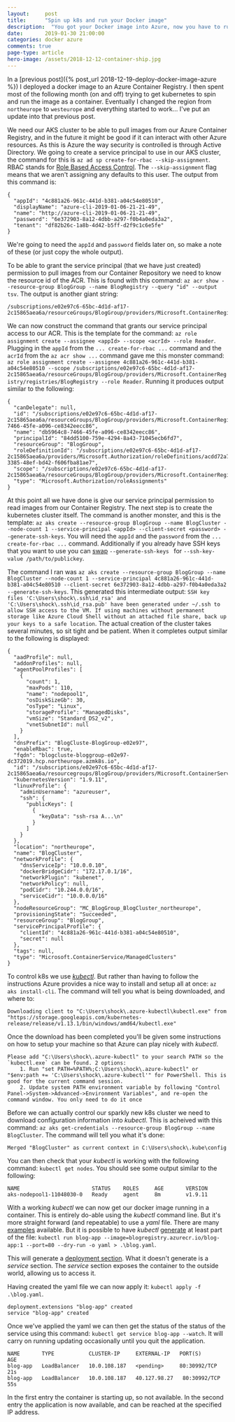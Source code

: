 ```yaml
---
layout: 	post
title:  	"Spin up k8s and run your Docker image"
description:  "You got your Docker image into Azure, now you have to run it in a container for it to be actually of use..."
date:   	2019-01-30 21:00:00
categories: docker azure
comments: true
page-type: article
hero-image: /assets/2018-12-12-container-ship.jpg
---
```


In a [previous post]({% post_url 2018-12-19-deploy-docker-image-azure %}) I deployed a docker image to an Azure Container Registry. I then spent most of the following month (on and off) trying to get kubernetes to spin and run the image as a container. Eventually I changed the region from `northeurope` to `westeurope` and everything started to work... I've put an update into that previous post.

We need our AKS cluster to be able to pull images from our Azure Container Registry, and in the future it might be good if it can interact with other Azure resources. As this is Azure the way security is controlled is through Active Directory. We going to create a service principal to use in our AKS cluster, the command for this is `az ad sp create-for-rbac --skip-assignment`. RBAC stands for [Role Based Access Control](https://en.wikipedia.org/wiki/Role-based_access_control). The `--skip-assignment` flag means that we aren't assigning any defaults to this user. The output from this command is:

```
{                                                      
  "appId": "4c881a26-961c-441d-b381-a04c54e80510",     
  "displayName": "azure-cli-2019-01-06-21-21-49",      
  "name": "http://azure-cli-2019-01-06-21-21-49",      
  "password": "6e372903-8a12-4dbb-a297-f0b4a0eda3a2",  
  "tenant": "df82b26c-1a8b-4d42-b5ff-d2f9c1c6e5fe"     
}
```

We're going to need the  `appId` and `password` fields later on, so make a note of these (or just copy the whole output).

To be able to grant the service principal (that we have just created) permission to pull images from our Container Repository we need to know the resource id of the ACR. This is found with this command: `az acr show --resource-group BlogGroup --name BlogRegistry --query "id" --output tsv`. The output is another giant string:

```
/subscriptions/e02e97c6-65bc-4d1d-af17-2c15865aea6a/resourceGroups/BlogGroup/providers/Microsoft.ContainerRegistry/registries/BlogRegistry
```

We can now construct the command that grants our service principal access to our ACR. This is the template for the command: `az role assignment create --assignee <appId> --scope <acrId> --role Reader`. Plugging in the `appId` from the `... create-for-rbac ...` command and the `acrId` from the `az acr show ...` command gave me this monster command: `az role assignment create --assignee 4c881a26-961c-441d-b381-a04c54e80510 --scope /subscriptions/e02e97c6-65bc-4d1d-af17-2c15865aea6a/resourceGroups/BlogGroup/providers/Microsoft.ContainerRegistry/registries/BlogRegistry --role Reader`. Running it produces output similar to the following:

```
{
  "canDelegate": null,
  "id": "/subscriptions/e02e97c6-65bc-4d1d-af17-2c15865aea6a/resourceGroups/BlogGroup/providers/Microsoft.ContainerRegistry/registries/BlogRegistry/providers/Microsoft.Authorization/roleAssignments/db5964c8-7466-45fe-a096-ce8342eecc86",
  "name": "db5964c8-7466-45fe-a096-ce8342eecc86",
  "principalId": "84dd5100-759e-4294-8a43-71045ecb6fd7",
  "resourceGroup": "BlogGroup",
  "roleDefinitionId": "/subscriptions/e02e97c6-65bc-4d1d-af17-2c15865aea6a/providers/Microsoft.Authorization/roleDefinitions/acdd72a7-3385-48ef-bd42-f606fba81ae7",
  "scope": "/subscriptions/e02e97c6-65bc-4d1d-af17-2c15865aea6a/resourceGroups/BlogGroup/providers/Microsoft.ContainerRegistry/registries/BlogRegistry",
  "type": "Microsoft.Authorization/roleAssignments"
}
```

At this point all we have done is give our service principal permission to read images from our Container Registry. The next step is to create the kubernetes cluster itself. The command is another monster, and this is the template: `az aks create --resource-group BlogGroup --name BlogCluster --node-count 1 --service-principal <appId> --client-secret <password> --generate-ssh-keys`. You will need the `appId` and the `password` from the `... create-for-rbac ...` command. Additionally if you already have SSH keys that you want to use you can [swap](https://docs.microsoft.com/en-us/cli/azure/aks?view=azure-cli-latest#az-aks-create) `--generate-ssh-keys ` for `--ssh-key-value /path/to/publickey`.

The command I ran was `az aks create --resource-group BlogGroup --name BlogCluster --node-count 1 --service-principal 4c881a26-961c-441d-b381-a04c54e80510 --client-secret 6e372903-8a12-4dbb-a297-f0b4a0eda3a2 --generate-ssh-keys`. This generated this intermediate output: `SSH key files 'C:\Users\shock\.ssh\id_rsa' and 'C:\Users\shock\.ssh\id_rsa.pub' have been generated under ~/.ssh to allow SSH access to the VM. If using machines without permanent storage like Azure Cloud Shell without an attached file share, back up your keys to a safe location`. The actual creation of the cluster takes several minutes, so sit tight and be patient. When it completes output similar to the following is displayed:

```
{
  "aadProfile": null,
  "addonProfiles": null,
  "agentPoolProfiles": [
    {
      "count": 1,
      "maxPods": 110,
      "name": "nodepool1",
      "osDiskSizeGb": 30,
      "osType": "Linux",
      "storageProfile": "ManagedDisks",
      "vmSize": "Standard_DS2_v2",
      "vnetSubnetId": null
    }
  ],
  "dnsPrefix": "BlogCluste-BlogGroup-e02e97",
  "enableRbac": true,
  "fqdn": "blogcluste-bloggroup-e02e97-dc372019.hcp.northeurope.azmk8s.io",
  "id": "/subscriptions/e02e97c6-65bc-4d1d-af17-2c15865aea6a/resourcegroups/BlogGroup/providers/Microsoft.ContainerService/managedClusters/BlogCluster",
  "kubernetesVersion": "1.9.11",
  "linuxProfile": {
    "adminUsername": "azureuser",
    "ssh": {
      "publicKeys": [
        {
          "keyData": "ssh-rsa A...\n"
        }
      ]
    }
  },
  "location": "northeurope",
  "name": "BlogCluster",
  "networkProfile": {
    "dnsServiceIp": "10.0.0.10",
    "dockerBridgeCidr": "172.17.0.1/16",
    "networkPlugin": "kubenet",
    "networkPolicy": null,
    "podCidr": "10.244.0.0/16",
    "serviceCidr": "10.0.0.0/16"
  },
  "nodeResourceGroup": "MC_BlogGroup_BlogCluster_northeurope",
  "provisioningState": "Succeeded",
  "resourceGroup": "BlogGroup",
  "servicePrincipalProfile": {
    "clientId": "4c881a26-961c-441d-b381-a04c54e80510",
    "secret": null
  },
  "tags": null,
  "type": "Microsoft.ContainerService/ManagedClusters"
}
```

To control k8s we use [_kubectl_](https://kubernetes.io/docs/tasks/tools/install-kubectl/). But rather than having to follow the instructions Azure provides a nice way to install and setup all at once: `az aks install-cli`. The command will tell you what is being downloaded, and where to:

```
Downloading client to "C:\Users\shock\.azure-kubectl\kubectl.exe" from "https://storage.googleapis.com/kubernetes-release/release/v1.13.1/bin/windows/amd64/kubectl.exe"
```

Once the download has been completed you'll be given some instructions on how to setup your machine so that Azure can play nicely with _kubectl_.

```
Please add "C:\Users\shock\.azure-kubectl" to your search PATH so the `kubectl.exe` can be found. 2 options:
    1. Run "set PATH=%PATH%;C:\Users\shock\.azure-kubectl" or "$env:path += 'C:\Users\shock\.azure-kubectl'" for PowerShell. This is good for the current command session.
    2. Update system PATH environment variable by following "Control Panel->System->Advanced->Environment Variables", and re-open the command window. You only need to do it once
```

Before we can actually control our sparkly new k8s cluster we need to download configuration information into _kubectl_. This is acheived with this command: `az aks get-credentials --resource-group BlogGroup --name BlogCluster`. The command will tell you what it's done:

```
Merged "BlogCluster" as current context in C:\Users\shock\.kube\config
```

You can then check that your _kubectl_ is working with the following command: `kubectl get nodes`. You should see some output similar to the following:

```
NAME                       STATUS    ROLES     AGE       VERSION
aks-nodepool1-11048030-0   Ready     agent     8m        v1.9.11
```

With a working _kubectl_ we can now get our docker image running in a container. This is entirely do-able using the _kubectl_ command line. But it's more straight forward (and repeatable) to use a _yaml_ file. There are many [examples](https://github.com/Azure-Samples/azure-voting-app-redis/blob/master/azure-vote-all-in-one-redis.yaml) available. But it is possible to have _kubectl_ [generate](https://speakerdeck.com/shahiddev/kubernetes-for-net-developers?slide=26) at least part of the file: `kubectl run blog-app --image=blogregistry.azurecr.io/blog-app:1 --port=80 --dry-run -o yaml > .\blog.yaml`.

This will generate a [deployment section](https://devopscube.com/kubernetes-deployment-tutorial/). What it doesn't generate is a _service_ section. The _service_ section exposes the container to the outside world, allowing us to access it.

Having created the yaml file we can now apply it: `kubectl apply -f .\blog.yaml`.

```
deployment.extensions "blog-app" created
service "blog-app" created
```

Once we've applied the yaml we can then get the status of the status of the service using this command: `kubectl get service blog-app --watch`. It will carry on running updating occasionally until you quit the application.

```
NAME       TYPE           CLUSTER-IP     EXTERNAL-IP   PORT(S)        AGE
blog-app   LoadBalancer   10.0.108.187   <pending>     80:30992/TCP   21s
blog-app   LoadBalancer   10.0.108.187   40.127.98.27   80:30992/TCP   55s
```

In the first entry the container is starting up, so not available. In the second entry the application is now available, and can be reached at the specified IP address.
